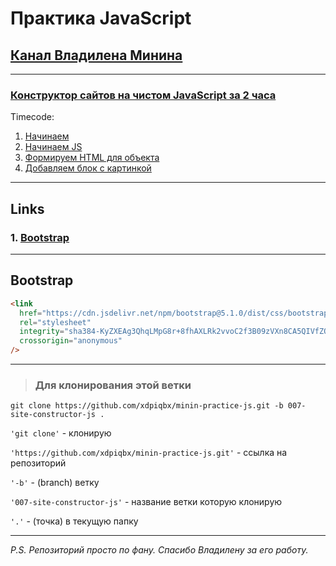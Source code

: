 # Практика JavaScript

## [Канал Владилена Минина](https://www.youtube.com/c/VladilenMinin)

---

### [Конструктор сайтов на чистом JavaScript за 2 часа](https://www.youtube.com/watch?v=0ViiJ8qTCFM)

Timecode:

1. [Начинаем](https://youtu.be/0ViiJ8qTCFM?t=93)
2. [Начинаем JS](https://youtu.be/0ViiJ8qTCFM?t=645)
3. [Формируем HTML для объекта](https://youtu.be/0ViiJ8qTCFM?t=923)
4. [Добавляем блок с картинкой](https://youtu.be/0ViiJ8qTCFM?t=1641)

---

## Links

### 1. [Bootstrap](https://getbootstrap.com/docs/5.1/getting-started/introduction/)

---

## Bootstrap

```html
<link
  href="https://cdn.jsdelivr.net/npm/bootstrap@5.1.0/dist/css/bootstrap.min.css"
  rel="stylesheet"
  integrity="sha384-KyZXEAg3QhqLMpG8r+8fhAXLRk2vvoC2f3B09zVXn8CA5QIVfZOJ3BCsw2P0p/We"
  crossorigin="anonymous"
/>
```

---

> ### Для клонирования этой ветки

```code
git clone https://github.com/xdpiqbx/minin-practice-js.git -b 007-site-constructor-js .
```

`'git clone'` - клонирую

`'https://github.com/xdpiqbx/minin-practice-js.git'` - ссылка на репозиторий

`'-b'` - (branch) ветку

`'007-site-constructor-js'` - название ветки которую клонирую

`'.'` - (точка) в текущую папку

---

_P.S. Репозиторий просто по фану. Спасибо Владилену за его работу._
